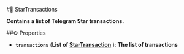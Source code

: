 #🔮 StarTransactions

**Contains a list of Telegram Star transactions.**

##⚙️ Properties

- **`transactions`** (**List of [StarTransaction](StarTransaction.md)** ): **The list of transactions**
